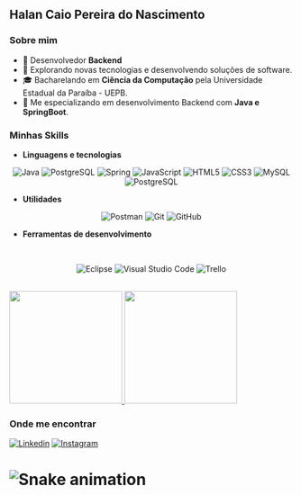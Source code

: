 <h2>Halan Caio Pereira do Nascimento</h2>
<h3>Sobre mim</h3>

- 💼 Desenvolvedor **Backend**
- 🤔 Explorando novas tecnologias e desenvolvendo soluções de software.
- 🎓 Bacharelando em  **Ciência da Computação** pela Universidade Estadual da Paraíba - UEPB.
- 🌱 Me especializando em desenvolvimento Backend com **Java e SpringBoot**.

<h3>Minhas Skills</h3>

- **Linguagens e tecnologias**
<div align=center>

![Java](https://img.shields.io/badge/Java-ED8B00?style=for-the-badge&logo=openjdk&logoColor=white)
![PostgreSQL](	https://img.shields.io/badge/Hibernate-59666C?style=for-the-badge&logo=Hibernate&logoColor=white)
![Spring](https://img.shields.io/badge/Spring-6DB33F?style=for-the-badge&logo=spring&logoColor=white)
![JavaScript](	https://img.shields.io/badge/JavaScript-F7DF1E?style=for-the-badge&logo=javascript&logoColor=black)
![HTML5](https://img.shields.io/badge/HTML5-E34F26?style=for-the-badge&logo=html5&logoColor=white)
![CSS3](https://img.shields.io/badge/CSS3-1572B6?style=for-the-badge&logo=css3&logoColor=white)
![MySQL](https://img.shields.io/badge/MySQL-005C84?style=for-the-badge&logo=mysql&logoColor=white)
![PostgreSQL](	https://img.shields.io/badge/PostgreSQL-316192?style=for-the-badge&logo=postgresql&logoColor=white)
</div>

- **Utilidades**
<div align=center>

![Postman](https://img.shields.io/badge/Postman-FF6C37?style=for-the-badge&logo=postman&logoColor=white)
![Git](https://img.shields.io/badge/git-%23F05033.svg?style=for-the-badge&logo=git&logoColor=white)
![GitHub](https://img.shields.io/badge/github-%23121011.svg?style=for-the-badge&logo=github&logoColor=white)
</div>

- **Ferramentas de desenvolvimento**

<div align=center></br>

![Eclipse](https://img.shields.io/badge/Eclipse-FE7A16.svg?style=for-the-badge&logo=Eclipse&logoColor=white)
![Visual Studio Code](https://img.shields.io/badge/Visual%20Studio%20Code-0078d7.svg?style=for-the-badge&logo=visual-studio-code&logoColor=white)
![Trello](https://img.shields.io/badge/Trello-%23026AA7.svg?style=for-the-badge&logo=Trello&logoColor=white)
</div>
<br/>

<div style="display: inline_block">
    <a href="https://github.com/hallan-kayo" title="Perfil do Halan">
    <img height="200em" src="https://github-readme-stats.vercel.app/api?username=hallan-kayo&theme=dracula&show_icons=true" />
    </a>
    <a href="https://github.com/hallan-kayo" title="Perfil do Halan">
    <img height="200em" src="https://github-readme-stats.vercel.app/api/top-langs/?username=hallan-kayo&hide=python,powershell,batchfile&theme=dracula" />
    </a>
</div>

<h3>Onde me encontrar</h3>


[![Linkedin](https://img.shields.io/badge/LinkedIn-0077B5?style=for-the-badge&logo=linkedin&logoColor=white)](https://www.linkedin.com/in/halan-caio-621248175/)
[![Instagram](https://img.shields.io/badge/Instagram-E4405F?style=for-the-badge&logo=instagram&logoColor=white)](https://instagram.com/halan_caio)

# ![Snake animation](https://github.com/hallan-kayo/hallan-kayo/blob/output/github-contribution-grid-snake.svg)
